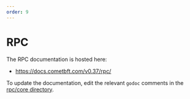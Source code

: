 ```yaml
---
order: 9
---
```


# RPC

The RPC documentation is hosted here:

- <https://docs.cometbft.com/v0.37/rpc/>

To update the documentation, edit the relevant `godoc` comments in the [rpc/core directory](https://github.com/cometbft/cometbft/blob/v0.37.x/rpc/core).
